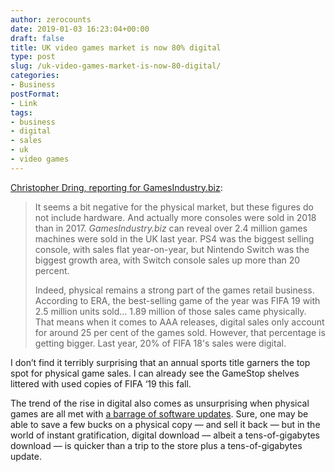 ```yaml
---
author: zerocounts
date: 2019-01-03 16:23:04+00:00
draft: false
title: UK video games market is now 80% digital
type: post
slug: /uk-video-games-market-is-now-80-digital/
categories:
- Business
postFormat:
- Link
tags:
- business
- digital
- sales
- uk
- video games
---
```


[Christopher Dring, reporting for GamesIndustry.biz](https://www.gamesindustry.biz/articles/2019-01-02-uk-video-games-market-is-now-80-percent-digital):

> It seems a bit negative for the physical market, but these figures do not include hardware. And actually more consoles were sold in 2018 than in 2017. _GamesIndustry.biz_ can reveal over 2.4 million games machines were sold in the UK last year. PS4 was the biggest selling console, with sales flat year-on-year, but Nintendo Switch was the biggest growth area, with Switch console sales up more than 20 percent.
>
> Indeed, physical remains a strong part of the games retail business. According to ERA, the best-selling game of the year was FIFA 19 with 2.5 million units sold… 1.89 million of those sales came physically. That means when it comes to AAA releases, digital sales only account for around 25 per cent of the games sold. However, that percentage is getting bigger. Last year, 20% of FIFA 18's sales were digital.

I don’t find it terribly surprising that an annual sports title garners the top spot for physical game sales. I can already see the GameStop shelves littered with used copies of FIFA ‘19 this fall.

The trend of the rise in digital also comes as unsurprising when physical games are all met with [a barrage of software updates](https://twitter.com/jamesthomson/status/1078371059898949633?s=21). Sure, one may be able to save a few bucks on a physical copy — and sell it back — but in the world of instant gratification, digital download — albeit a tens-of-gigabytes download — is quicker than a trip to the store plus a tens-of-gigabytes update.